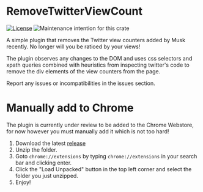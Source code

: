 # RemoveTwitterViewCount
[![License](https://img.shields.io/badge/license-MIT%20License-blue.svg)](https://github.com/SasLuca/RemoveTwitterViewCount/master/LICENSE)
![Maintenance intention for this crate](https://img.shields.io/badge/maintenance-actively--developed-brightgreen.svg)

A simple plugin that removes the Twitter view counters added by Musk recently.
No longer will you be ratioed by your views!

The plugin observes any changes to the DOM and uses css selectors and xpath queries combined with heuristics from inspecting twitter's code to remove the div elements of the view counters from the page.

Report any issues or incompatibilities in the issues section.

# Manually add to Chrome

The plugin is currently under review to be added to the Chrome Webstore, for now however you must manually add it which is not too hard!

1. Download the latest [release](https://github.com/SasLuca/RemoveTwitterViewCount/releases/tag/v0.1.0)
2. Unzip the folder.
3. Goto `chrome://extensions` by typing `chrome://extensions` in your search bar and clicking enter.
4. Click the "Load Unpacked" button in the top left corner and select the folder you just unzipped.
5. Enjoy!

